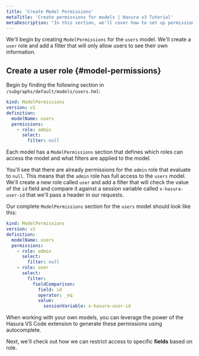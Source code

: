 ```yaml
---
title: 'Create Model Permissions'
metaTitle: 'Create permissions for models | Hasura v3 Tutorial'
metaDescription: "In this section, we'll cover how to set up permissions for the users model for select operations."
---
```


We'll begin by creating `ModelPermissions` for the `users` model. We'll create a `user` role and add a filter that will
only allow users to see their own information.

## Create a user role {#model-permissions}

Begin by finding the following section in `/subgraphs/default/models/users.hml`:

```yaml
kind: ModelPermissions
version: v1
definition:
  modelName: users
  permissions:
    - role: admin
      select:
        filter: null
```

Each model has a `ModelPermissions` section that defines which roles can access the model and what filters are applied
to the model.

You'll see that there are already permissions for the `admin` role that evaluate to `null`. This means that the `admin`
role has full access to the `users` model. We'll create a new role called `user` and add a filter that will check the
value of the `id` field and compare it against a session variable called `x-hasura-user-id` that we'll pass a header in
our requests.

Our complete `ModelPermissions` section for the `users` model should look like this:

```yaml
kind: ModelPermissions
version: v1
definition:
  modelName: users
  permissions:
    - role: admin
      select:
        filter: null
    - role: user
      select:
        filter:
          fieldComparison:
            field: id
            operator: _eq
            value:
              sessionVariable: x-hasura-user-id
```

When working with your own models, you can leverage the power of the Hasura VS Code extension to generate these
permissions using autocomplete.

Next, we'll check out how we can restrict access to specific **fields** based on role.
